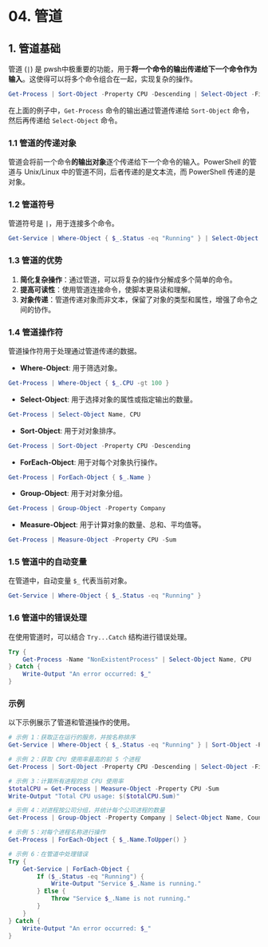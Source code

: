 # 04. 管道

## 1. 管道基础
管道 (`|`) 是 pwsh中极重要的功能，用于**将一个命令的输出传递给下一个命令作为输入**。这使得可以将多个命令组合在一起，实现复杂的操作。

```powershell
Get-Process | Sort-Object -Property CPU -Descending | Select-Object -First 5
```

在上面的例子中，`Get-Process` 命令的输出通过管道传递给 `Sort-Object` 命令，然后再传递给 `Select-Object` 命令。

### 1.1 管道的传递对象
管道会将前一个命令**的输出对象**逐个传递给下一个命令的输入。PowerShell 的管道与 Unix/Linux 中的管道不同，后者传递的是文本流，而 PowerShell 传递的是对象。

### 1.2 管道符号
管道符号是 `|`，用于连接多个命令。

```powershell
Get-Service | Where-Object { $_.Status -eq "Running" } | Select-Object Name, DisplayName
```

### 1.3 管道的优势
1. **简化复杂操作**：通过管道，可以将复杂的操作分解成多个简单的命令。
2. **提高可读性**：使用管道连接命令，使脚本更易读和理解。
3. **对象传递**：管道传递对象而非文本，保留了对象的类型和属性，增强了命令之间的协作。

### 1.4 管道操作符
管道操作符用于处理通过管道传递的数据。

- **Where-Object**: 用于筛选对象。

```powershell
Get-Process | Where-Object { $_.CPU -gt 100 }
```

- **Select-Object**: 用于选择对象的属性或指定输出的数量。

```powershell
Get-Process | Select-Object Name, CPU
```

- **Sort-Object**: 用于对对象排序。

```powershell
Get-Process | Sort-Object -Property CPU -Descending
```

- **ForEach-Object**: 用于对每个对象执行操作。

```powershell
Get-Process | ForEach-Object { $_.Name }
```

- **Group-Object**: 用于对对象分组。

```powershell
Get-Process | Group-Object -Property Company
```

- **Measure-Object**: 用于计算对象的数量、总和、平均值等。

```powershell
Get-Process | Measure-Object -Property CPU -Sum
```

### 1.5 管道中的自动变量
在管道中，自动变量 `$_` 代表当前对象。

```powershell
Get-Service | Where-Object { $_.Status -eq "Running" }
```

### 1.6 管道中的错误处理
在使用管道时，可以结合 `Try...Catch` 结构进行错误处理。

```powershell
Try {
    Get-Process -Name "NonExistentProcess" | Select-Object Name, CPU
} Catch {
    Write-Output "An error occurred: $_"
}
```

### 示例

以下示例展示了管道和管道操作的使用。

```powershell
# 示例 1：获取正在运行的服务，并按名称排序
Get-Service | Where-Object { $_.Status -eq "Running" } | Sort-Object -Property Name

# 示例 2：获取 CPU 使用率最高的前 5 个进程
Get-Process | Sort-Object -Property CPU -Descending | Select-Object -First 5

# 示例 3：计算所有进程的总 CPU 使用率
$totalCPU = Get-Process | Measure-Object -Property CPU -Sum
Write-Output "Total CPU usage: $($totalCPU.Sum)"

# 示例 4：对进程按公司分组，并统计每个公司进程的数量
Get-Process | Group-Object -Property Company | Select-Object Name, Count

# 示例 5：对每个进程名称进行操作
Get-Process | ForEach-Object { $_.Name.ToUpper() }

# 示例 6：在管道中处理错误
Try {
    Get-Service | ForEach-Object {
        If ($_.Status -eq "Running") {
            Write-Output "Service $_.Name is running."
        } Else {
            Throw "Service $_.Name is not running."
        }
    }
} Catch {
    Write-Output "An error occurred: $_"
}
```
